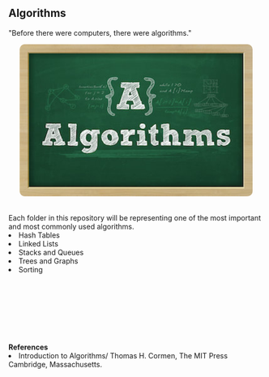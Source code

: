 ## Algorithms

"Before there were computers, there were algorithms."
&nbsp;&nbsp;
<p align="center">
  <img width="460" height="300" src="img/algorithms.jpg" style="border-radius: 10px;">
</p><br>
Each folder in this repository will be representing one of the most important and most commonly used algorithms.
<br>
<li>Hash Tables</li>
<li>Linked Lists</li>
<li>Stacks and Queues</li>
<li>Trees and Graphs</li>
<li>Sorting</li>
<br><br><br><br><br><br><br><br>
<b>References</b>
<br>
<li>Introduction to Algorithms/ Thomas H. Cormen, The MIT Press Cambridge, Massachusetts.</li>
